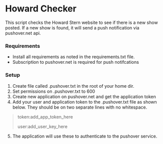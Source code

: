 # Howard Checker
This script checks the Howard Stern website to see if there is a new show posted. If a new show is found, it will send a push notification via pushover.net api.


### Requirements
- Install all requirements as noted in the requirements.txt file.
- Subscription to pushover.net is required for push notifcations

### Setup 
1. Create file called .pushover.txt in the root of your home dir. 
2. Set permissions on .pushover.txt to 600
3. Create new application on pushover.net and get the application token
4. Add your user and application token to the .pushover.txt file as shown below. They should be on two separate lines with no whitespace.

> token:add_app_token_here
>
> user:add_user_key_here

5. The application will use these to authenticate to the pushover service.

